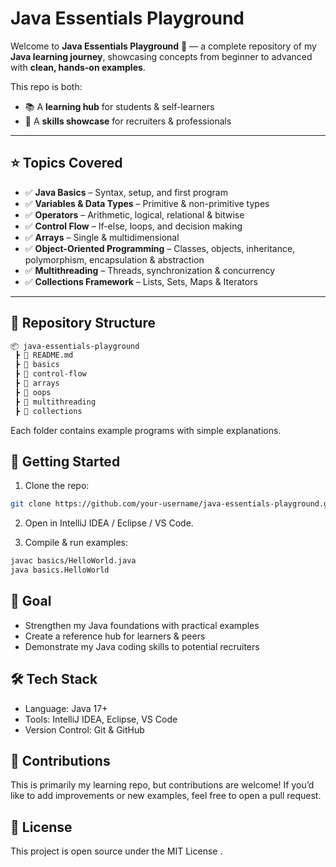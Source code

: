 # Java Essentials Playground  

Welcome to **Java Essentials Playground** 🎉 — a complete repository of my **Java learning journey**, showcasing concepts from beginner to advanced with **clean, hands-on examples**.  

This repo is both:  
- 📚 A **learning hub** for students & self-learners  
- 💼 A **skills showcase** for recruiters & professionals  

---

## ⭐ Topics Covered  

- ✅ **Java Basics** – Syntax, setup, and first program  
- ✅ **Variables & Data Types** – Primitive & non-primitive types  
- ✅ **Operators** – Arithmetic, logical, relational & bitwise  
- ✅ **Control Flow** – If-else, loops, and decision making  
- ✅ **Arrays** – Single & multidimensional  
- ✅ **Object-Oriented Programming** – Classes, objects, inheritance, polymorphism, encapsulation & abstraction  
- ✅ **Multithreading** – Threads, synchronization & concurrency  
- ✅ **Collections Framework** – Lists, Sets, Maps & Iterators  

---

## 📂 Repository Structure  

```bash
📦 java-essentials-playground
 ┣ 📜 README.md
 ┣ 📂 basics
 ┣ 📂 control-flow
 ┣ 📂 arrays
 ┣ 📂 oops
 ┣ 📂 multithreading
 ┣ 📂 collections

```

Each folder contains example programs with simple explanations.

## 🚀 Getting Started

1. Clone the repo:

```bash
git clone https://github.com/your-username/java-essentials-playground.git
```

2. Open in IntelliJ IDEA / Eclipse / VS Code.

3. Compile & run examples:

```bash
javac basics/HelloWorld.java
java basics.HelloWorld
```

## 🎯 Goal

- Strengthen my Java foundations with practical examples
- Create a reference hub for learners & peers
- Demonstrate my Java coding skills to potential recruiters

## 🛠️ Tech Stack

- Language: Java 17+
- Tools: IntelliJ IDEA, Eclipse, VS Code
- Version Control: Git & GitHub

## 🤝 Contributions

This is primarily my learning repo, but contributions are welcome!
If you’d like to add improvements or new examples, feel free to open a pull request.

## 📜 License

This project is open source under the MIT License
.
